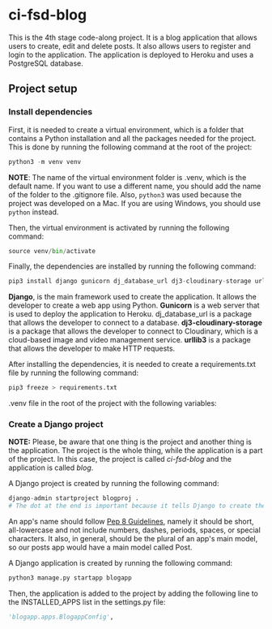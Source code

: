 # ci-fsd-blog

This is the 4th stage code-along project. It is a blog application that allows users to create, edit and delete posts. It also allows users to register and login to the application. The application is deployed to Heroku and uses a PostgreSQL database.

## Project setup

### Install dependencies

First, it is needed to create a virtual environment, which is a folder that contains a Python installation and all the packages needed for the project. This is done by running the following command at the root of the project:

```Python
python3 -m venv venv
```

**NOTE**: The name of the virtual environment folder is .venv, which is the default name. If you want to use a different name, you should add the name of the folder to the .gitignore file. Also, ```python3``` was used because the project was developed on a Mac. If you are using Windows, you should use ```python``` instead.

Then, the virtual environment is activated by running the following command:

```Python
source venv/bin/activate
```

Finally, the dependencies are installed by running the following command:

```Python
pip3 install django gunicorn dj_database_url dj3-cloudinary-storage urllib3
```

**Django**, is the main framework used to create the application. It allows the developer to create a web app using Python.
**Gunicorn** is a web server that is used to deploy the application to Heroku. dj_database_url is a package that allows the developer to connect to a database. **dj3-cloudinary-storage** is a package that allows the developer to connect to Cloudinary, which is a cloud-based image and video management service.
**urllib3** is a package that allows the developer to make HTTP requests.

After installing the dependencies, it is needed to create a requirements.txt file by running the following command:

```Python
pip3 freeze > requirements.txt
```

.venv file in the root of the project with the following variables:



### Create a Django project

**NOTE:** Please, be aware that one thing is the project and another thing is the application. The project is the whole thing, while the application is a part of the project. In this case, the project is called *ci-fsd-blog* and the application is called *blog*.

A Django project is created by running the following command:

```Python
django-admin startproject blogproj .
# The dot at the end is important because it tells Django to create the project in the current directory.
```

An app's name should follow [Pep 8 Guidelines](https://www.python.org/dev/peps/pep-0008/#package-and-module-names), namely it should be short, all-lowercase and not include numbers, dashes, periods, spaces, or special characters. It also, in general, should be the plural of an app's main model, so our posts app would have a main model called Post.

A Django application is created by running the following command:

```Python
python3 manage.py startapp blogapp
```

Then, the application is added to the project by adding the following line to the INSTALLED_APPS list in the settings.py file:

```Python
'blogapp.apps.BlogappConfig',
```


